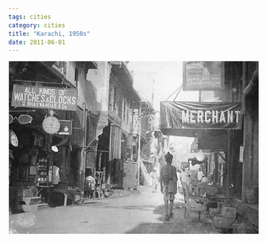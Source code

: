 ```yaml
---
tags: cities
category: cities
title: "Karachi, 1950s"
date: 2011-06-01
---
```


![karachi2](https://raw.githubusercontent.com/muneer78/muneer78.github.io/master/images/Karachi1.jpg)



